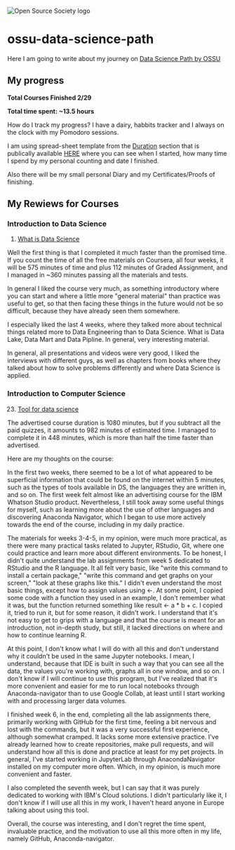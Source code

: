 ![Open Source Society logo](http://i.imgur.com/kYYCXtC.png)

# ossu-data-science-path

Here I am going to write about my journey on [Data Science Path by OSSU](https://github.com/ossu/data-science)

## My progress

<b>Total Courses Finished 2/29

Total time spent: ~13.5 hours</b>

How do I track my progress? I have a dairy, habbits tracker and I always on the clock with my Pomodoro sessions.

I am using spread-sheet template from the [Duration](https://github.com/ossu/data-science#duration) section that is publically available [HERE](https://docs.google.com/spreadsheets/d/16nekQFG8Ld166QSFZxFLCH0RsiL40cGvtW6QwWWOB6Q/edit?usp=sharing) where you can see when I started, how many time I spend by my personal counting and date I finished. 

Also there will be my small personal Diary and my Certificates/Proofs of finishing.

## My Rewiews for Courses

### Introduction to Data Science

1. [What is Data Science](https://www.coursera.org/learn/what-is-datascience)

Well the first thing is that I completed it much faster than the promised time. If you count the time of all the free materials on Coursera, all four weeks, it will be 575 minutes of time and plus 112 minutes of Graded Assignment, and I managed in ~360 minutes passing all the materials and tests.

In general I liked the course very much, as something introductory where you can start and where a little more "general material" than practice was useful to get, so that then facing these things in the future would not be so difficult, because they have already seen them somewhere.

I especially liked the last 4 weeks, where they talked more about technical things related more to Data Engineering than to Data Science. What is Data Lake, Data Mart and Data Pipline. In general, very interesting material.

In general, all presentations and videos were very good, I liked the interviews with different guys, as well as chapters from books where they talked about how to solve problems differently and where Data Science is applied.

### Introduction to Computer Science

23. [Tool for data science](https://www.coursera.org/learn/open-source-tools-for-data-science)

The advertised course duration is 1080 minutes, but if you subtract all the paid quizzes, it amounts to 982 minutes of estimated time. I managed to complete it in 448 minutes, which is more than half the time faster than advertised.

Here are my thoughts on the course:

In the first two weeks, there seemed to be a lot of what appeared to be superficial information that could be found on the internet within 5 minutes, such as the types of tools available in DS, the languages they are written in, and so on. The first week felt almost like an advertising course for the IBM Whatson Studio product. Nevertheless, I still took away some useful things for myself, such as learning more about the use of other languages and discovering Anaconda Navigator, which I began to use more actively towards the end of the course, including in my daily practice.

The materials for weeks 3-4-5, in my opinion, were much more practical, as there were many practical tasks related to Jupyter, RStudio, Git, where one could practice and learn more about different environments. To be honest, I didn't quite understand the lab assignments from week 5 dedicated to RStudio and the R language. It all felt very basic, like "write this command to install a certain package," "write this command and get graphs on your screen," "look at these graphs like this." I didn't even understand the most basic things, except how to assign values using <-. At some point, I copied some code with a function they used in an example, I don't remember what it was, but the function returned something like result <- a * b + c. I copied it, tried to run it, but for some reason, it didn't work. I understand that it's not easy to get to grips with a language and that the course is meant for an introduction, not in-depth study, but still, it lacked directions on where and how to continue learning R.

At this point, I don't know what I will do with all this and don't understand why it couldn't be used in the same Jupyter notebooks. I mean, I understand, because that IDE is built in such a way that you can see all the data, the values you're working with, graphs all in one window, and so on. I don't know if I will continue to use this program, but I've realized that it's more convenient and easier for me to run local notebooks through Anaconda-navigator than to use Google Collab, at least until I start working with and processing larger data volumes.

I finished week 6, in the end, completing all the lab assignments there, primarily working with GitHub for the first time, feeling a bit nervous and lost with the commands, but it was a very successful first experience, although somewhat cramped. It lacks some more extensive practice. I've already learned how to create repositories, make pull requests, and will understand how all this is done and practice at least for my pet projects. In general, I've started working in JupyterLab through AnacondaNavigator installed on my computer more often. Which, in my opinion, is much more convenient and faster.

I also completed the seventh week, but I can say that it was purely dedicated to working with IBM's Cloud solutions. I didn't particularly like it, I don't know if I will use all this in my work, I haven't heard anyone in Europe talking about using this tool.

Overall, the course was interesting, and I don't regret the time spent, invaluable practice, and the motivation to use all this more often in my life, namely GitHub, Anaconda-navigator.
